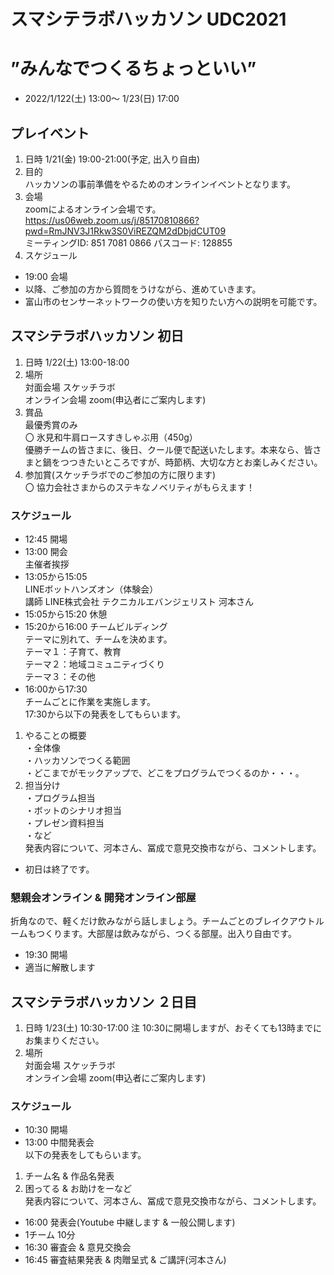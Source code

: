 # スマシテラボハッカソン UDC2021 
# ”みんなでつくるちょっといい”
- 2022/1/122(土) 13:00～ 1/23(日) 17:00 
##  プレイベント
1. 日時 1/21(金) 19:00-21:00(予定, 出入り自由)
1. 目的<br>
ハッカソンの事前準備をやるためのオンラインイベントとなります。
1. 会場<br>
zoomによるオンライン会場です。<br>
https://us06web.zoom.us/j/85170810866?pwd=RmJNV3J1Rkw3S0ViREZQM2dDbjdCUT09
<br>ミーティングID: 851 7081 0866
パスコード: 128855
1. スケジュール
- 19:00 会場
- 以降、ご参加の方から質問をうけながら、進めていきます。
- 富山市のセンサーネットワークの使い方を知りたい方への説明を可能です。

## スマシテラボハッカソン 初日
1. 日時 1/22(土) 13:00-18:00
1. 場所 <br>
対面会場 スケッチラボ<br>
オンライン会場 zoom(申込者にご案内します)
1. 賞品<br>
最優秀賞のみ<br>
〇 氷見和牛肩ロースすきしゃぶ用（450g）<br>
優勝チームの皆さまに、後日、クール便で配送いたします。本来なら、皆さまと鍋をつつきたいところですが、時節柄、大切な方とお楽しみください。
1. 参加賞(スケッチラボでのご参加の方に限ります)<br>
〇 協力会社さまからのステキなノベリティがもらえます！
### スケジュール
- 12:45 開場
- 13:00 開会<br>
主催者挨拶
- 13:05から15:05  <br>
LINEボットハンズオン（体験会）<br>
講師 LINE株式会社 テクニカルエバンジェリスト 河本さん<br>
- 15:05から15:20 休憩
- 15:20から16:00 チームビルディング<br>
テーマに別れて、チームを決めます。<br>
テーマ１：子育て、教育<br>
テーマ２：地域コミュニティづくり<br>
テーマ３：その他<br>
- 16:00から17:30<br>
チームごとに作業を実施します。<br>
17:30から以下の発表をしてもらいます。<br>
1) やることの概要<br>
・全体像<br>
・ハッカソンでつくる範囲<br>
・どこまでがモックアップで、どこをプログラムでつくるのか・・・。
2) 担当分け<br>
・プログラム担当<br>
・ボットのシナリオ担当<br>
・プレゼン資料担当<br>
・など<br>
発表内容について、河本さん、冨成で意見交換市ながら、コメントします。
- 初日は終了です。
### 懇親会オンライン & 開発オンライン部屋
折角なので、軽くだけ飲みながら話しましょう。チームごとのブレイクアウトルームもつくります。大部屋は飲みながら、つくる部屋。出入り自由です。
- 19:30 開場
- 適当に解散します

## スマシテラボハッカソン ２日目
1. 日時 1/23(土) 10:30-17:00 注 10:30に開場しますが、おそくても13時までにお集まりください。
1. 場所 <br>
対面会場 スケッチラボ<br>
オンライン会場 zoom(申込者にご案内します)
### スケジュール
- 10:30 開場
- 13:00 中間発表会 <br>
以下の発表をしてもらいます。<br>
1) チーム名 & 作品名発表<br>
2) 困ってる & お助けをーなど<br>
発表内容について、河本さん、冨成で意見交換市ながら、コメントします。
- 16:00 発表会(Youtube 中継します & 一般公開します) <br>
- 1チーム 10分 
- 16:30 審査会 & 意見交換会
- 16:45 審査結果発表 & 肉贈呈式 & ご講評(河本さん)

